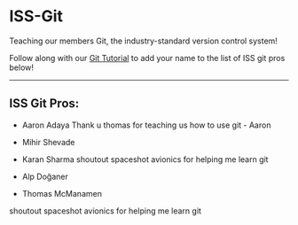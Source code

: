 # ISS-Git
Teaching our members Git, the industry-standard version control system!

Follow along with our [Git Tutorial](https://uofi.app.box.com/integrations/googledss/openGoogleEditor?fileId=1591381698819&trackingId=3&csrfToken=941e4aa2cf8a1cf8679de5434daa3b4102fa4dc08088f4991c256702cde0ad6f#slide=id.g27889247c3d_0_37) to add your name to the list of ISS git pros below! 

--- 

## ISS Git Pros:

- Aaron Adaya
Thank u thomas for teaching us how to use git - Aaron

- Mihir Shevade
- Karan Sharma
shoutout spaceshot avionics for helping me learn git

- Alp Doğaner
- Thomas McManamen

shoutout spaceshot avionics for helping me learn git


